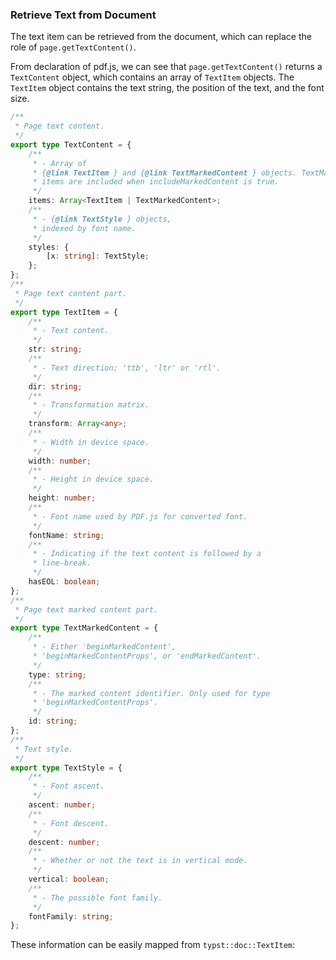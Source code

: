 ### Retrieve Text from Document

The text item can be retrieved from the document, which can replace the role of `page.getTextContent()`.

From declaration of pdf.js, we can see that `page.getTextContent()` returns a `TextContent` object, which contains an array of `TextItem` objects. The `TextItem` object contains the text string, the position of the text, and the font size.

```typescript
/**
 * Page text content.
 */
export type TextContent = {
    /**
     * - Array of
     * {@link TextItem } and {@link TextMarkedContent } objects. TextMarkedContent
     * items are included when includeMarkedContent is true.
     */
    items: Array<TextItem | TextMarkedContent>;
    /**
     * - {@link TextStyle } objects,
     * indexed by font name.
     */
    styles: {
        [x: string]: TextStyle;
    };
};
/**
 * Page text content part.
 */
export type TextItem = {
    /**
     * - Text content.
     */
    str: string;
    /**
     * - Text direction: 'ttb', 'ltr' or 'rtl'.
     */
    dir: string;
    /**
     * - Transformation matrix.
     */
    transform: Array<any>;
    /**
     * - Width in device space.
     */
    width: number;
    /**
     * - Height in device space.
     */
    height: number;
    /**
     * - Font name used by PDF.js for converted font.
     */
    fontName: string;
    /**
     * - Indicating if the text content is followed by a
     * line-break.
     */
    hasEOL: boolean;
};
/**
 * Page text marked content part.
 */
export type TextMarkedContent = {
    /**
     * - Either 'beginMarkedContent',
     * 'beginMarkedContentProps', or 'endMarkedContent'.
     */
    type: string;
    /**
     * - The marked content identifier. Only used for type
     * 'beginMarkedContentProps'.
     */
    id: string;
};
/**
 * Text style.
 */
export type TextStyle = {
    /**
     * - Font ascent.
     */
    ascent: number;
    /**
     * - Font descent.
     */
    descent: number;
    /**
     * - Whether or not the text is in vertical mode.
     */
    vertical: boolean;
    /**
     * - The possible font family.
     */
    fontFamily: string;
};
```

These information can be easily mapped from `typst::doc::TextItem`:
